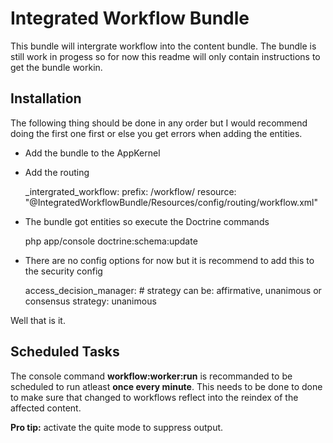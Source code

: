 # Integrated Workflow Bundle

This bundle will intergrate workflow into the content bundle. The bundle is still work in progess so
for now this readme will only contain instructions to get the bundle workin.

## Installation ##

The following thing should be done in any order but I would recommend doing the first one first or
else you get errors when adding the entities.

* Add the bundle to the AppKernel
* Add the routing

	_intergrated_workflow:
		prefix: /workflow/
		resource: "@IntegratedWorkflowBundle/Resources/config/routing/workflow.xml"

* The bundle got entities so execute the Doctrine commands

	php app/console doctrine:schema:update

* There are no config options for now but it is recommend to add this to the security config

    access_decision_manager:
        # strategy can be: affirmative, unanimous or consensus
        strategy: unanimous

Well that is it.

## Scheduled Tasks ##

The console command **workflow:worker:run** is recommanded to be scheduled to run atleast **once every 
minute**. This needs to be done to done to make sure that changed to workflows reflect into the reindex 
of the affected content.

**Pro tip:** activate the quite mode to suppress output.
